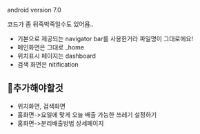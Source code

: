 android version 7.0

코드가 좀 뒤죽박죽일수도 있어욥..

- 기본으로 제공되는 navigator bar를 사용한거라 파일명이 그대로에요!
- 메인화면은 그대로 _home
- 위치표시 페이지는 dashboard
- 검색 화면은 nitification 

## 🥹추가해야할것
- 위치화면, 검색화면
- 홈화면->요일에 맞게 오늘 배출 가능한 쓰레기 설정하기
- 홈화면->분리배출방법 상세페이지 
